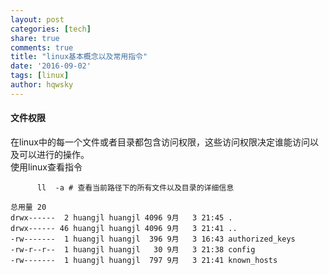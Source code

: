 ```yaml
---
layout: post
categories: [tech]
share: true
comments: true
title: "linux基本概念以及常用指令"
date: '2016-09-02'
tags: [linux]
author: hqwsky
---
```


#### 文件权限  
在linux中的每一个文件或者目录都包含访问权限，这些访问权限决定谁能访问以及可以进行的操作。  
使用linux查看指令  

```
      ll  -a # 查看当前路径下的所有文件以及目录的详细信息
```  

```
总用量 20
drwx------  2 huangjl huangjl 4096 9月   3 21:45 .
drwx------ 46 huangjl huangjl 4096 9月   3 21:41 ..
-rw-------  1 huangjl huangjl  396 9月   3 16:43 authorized_keys
-rw-r--r--  1 huangjl huangjl   30 9月   3 21:38 config
-rw-------  1 huangjl huangjl  797 9月   3 21:41 known_hosts
```



